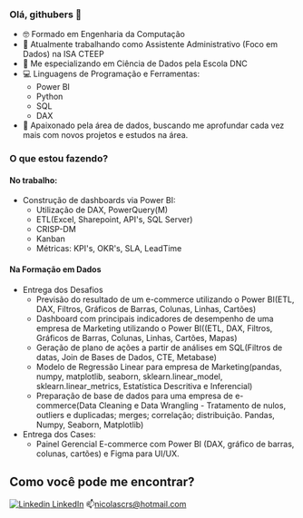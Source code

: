 ### Olá, githubers 👋

- :nerd_face: Formado em Engenharia da Computação
- :briefcase: Atualmente trabalhando como Assistente Administrativo (Foco em Dados) na ISA CTEEP
- :book: Me especializando em Ciência de Dados pela Escola DNC
- :computer: Linguagens de Programação e Ferramentas:
  - Power BI
  - Python
  - SQL
  - DAX
- :dart: Apaixonado pela área de dados, buscando me aprofundar cada vez mais com novos projetos e estudos na área.

### O que estou fazendo?
  #### No trabalho:
  - Construção de dashboards via Power BI:
    - Utilização de DAX, PowerQuery(M)
    - ETL(Excel, Sharepoint, API's, SQL Server)
    - CRISP-DM
    - Kanban
    - Métricas: KPI's, OKR's, SLA, LeadTime
  #### Na Formação em Dados
  - Entrega dos Desafios
    - Previsão do resultado de um e-commerce utilizando o Power BI(ETL, DAX, Filtros, Gráficos de Barras, Colunas, Linhas, Cartões)
    - Dashboard com principais indicadores de desempenho de uma empresa de Marketing utilizando o Power BI((ETL, DAX, Filtros, Gráficos de Barras, Colunas, Linhas, Cartões, Mapas)
    - Geração de plano de ações a partir de análises em SQL(Filtros de datas, Join de Bases de Dados, CTE, Metabase)
    - Modelo de Regressão Linear para empresa de Marketing(pandas, numpy, matplotlib, seaborn, sklearn.linear_model, sklearn.linear_metrics, Estatística Descritiva e Inferencial)
    - Preparação de base de dados para uma empresa de e-commerce(Data Cleaning e Data Wrangling - Tratamento de nulos, outliers e duplicadas; merges; correlação; distribuição. Pandas, Numpy, Seaborn, Matplotlib)
  - Entrega dos Cases:
    - Painel Gerencial E-commerce com Power BI (DAX, gráfico de barras, colunas, cartões) e Figma para UI/UX.
      
## Como você pode me encontrar?


[![Linkedin](https://i.stack.imgur.com/gVE0j.png) LinkedIn](https://www.linkedin.com/in/nicolas-cavalli-rodrigues-da-silva-5a30a21b2/)
📫nicolascrs@hotmail.com
